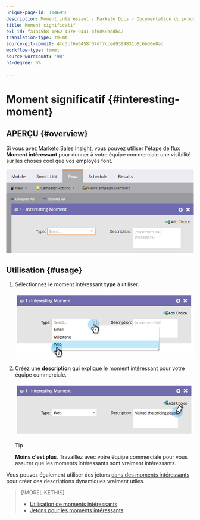 ```yaml
---
unique-page-id: 1146956
description: Moment intéressant - Marketo Docs - Documentation du produit
title: Moment significatif
exl-id: fa1a45b8-1e62-497e-9441-bf6859addb42
translation-type: tm+mt
source-git-commit: 4fc3cf6e6458f07df7cced9399831b8c6b50e0ad
workflow-type: tm+mt
source-wordcount: '98'
ht-degree: 6%

---
```


# Moment significatif {#interesting-moment}

## APERÇU {#overview}

Si vous avez Marketo Sales Insight, vous pouvez utiliser l&#39;étape de flux **Moment intéressant** pour donner à votre équipe commerciale une visibilité sur les choses cool que vos employés font.

![](assets/image2016-1-27-11-3a0-3a21.png)

## Utilisation {#usage}

1. Sélectionnez le moment intéressant **type** à utiliser.

   ![](assets/image2014-9-22-10-3a49-3a51.png)

1. Créez une **description** qui explique le moment intéressant pour votre équipe commerciale.

   ![](assets/image2014-9-22-10-3a49-3a55.png)

   >[!TIP]
   >
   >**Moins c&#39;est plus**. Travaillez avec votre équipe commerciale pour vous assurer que les moments intéressants sont vraiment intéressants.

Vous pouvez également utiliser des jetons [dans des moments intéressants](/help/marketo/product-docs/marketo-sales-insight/msi-for-salesforce/features/tabs-in-the-msi-panel/interesting-moments/trigger-tokens-for-interesting-moments.md) pour créer des descriptions dynamiques vraiment utiles.

>[!MORELIKETHIS]
>
>* [Utilisation de moments intéressants](/help/marketo/product-docs/marketo-sales-insight/msi-for-salesforce/features/tabs-in-the-msi-panel/interesting-moments/using-interesting-moments.md)
>* [Jetons pour les moments intéressants](/help/marketo/product-docs/marketo-sales-insight/msi-for-salesforce/features/tabs-in-the-msi-panel/interesting-moments/trigger-tokens-for-interesting-moments.md)

